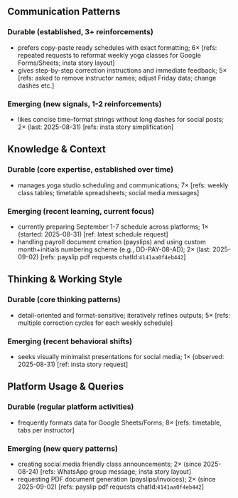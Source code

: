 ## Communication Patterns
### Durable (established, 3+ reinforcements)
- prefers copy-paste ready schedules with exact formatting; 6× [refs: repeated requests to reformat weekly yoga classes for Google Forms/Sheets; insta story layout]
- gives step-by-step correction instructions and immediate feedback; 5× [refs: asked to remove instructor names; adjust Friday data; change dashes etc.]

### Emerging (new signals, 1-2 reinforcements)
- likes concise time–format strings without long dashes for social posts; 2× (last: 2025-08-31) [refs: insta story simplification]

## Knowledge & Context
### Durable (core expertise, established over time)
- manages yoga studio scheduling and communications; 7× [refs: weekly class tables; timetable spreadsheets; social media messages]

### Emerging (recent learning, current focus)
- currently preparing September 1-7 schedule across platforms; 1× (started: 2025-08-31) [ref: latest schedule request]
- handling payroll document creation (payslips) and using custom month+initials numbering scheme (e.g., DD-PAY-08-AD); 2× (last: 2025-09-02) [refs: payslip pdf requests chatId:`4141aa0f4eb442`]

## Thinking & Working Style
### Durable (core thinking patterns)
- detail-oriented and format-sensitive; iteratively refines outputs; 5× [refs: multiple correction cycles for each weekly schedule]

### Emerging (recent behavioral shifts)
- seeks visually minimalist presentations for social media; 1× (observed: 2025-08-31) [ref: insta story request]

## Platform Usage & Queries
### Durable (regular platform activities)
- frequently formats data for Google Sheets/Forms; 8× [refs: timetable, tabs per instructor]

### Emerging (new query patterns)
- creating social media friendly class announcements; 2× (since 2025-08-24) [refs: WhatsApp group message; insta story layout]
- requesting PDF document generation (payslips/invoices); 2× (since 2025-09-02) [refs: payslip pdf requests chatId:`4141aa0f4eb442`]